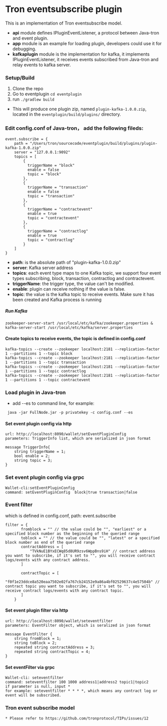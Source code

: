 # Tron eventsubscribe plugin

This is an implementation of Tron eventsubscribe model. 

* **api** module defines IPluginEventListener, a protocol between Java-tron and event plugin. 
* **app** module is an example for loading plugin, developers could use it for debugging.
* **kafkaplugin** module is the implementation for kafka, it implements IPluginEventListener, it receives events subscribed from Java-tron and relay events to kafka server. 

### Setup/Build

1. Clone the repo
2. Go to eventplugin `cd eventplugin` 
3. run `./gradlew build`

* This will produce one plugin zip, named `plugin-kafka-1.0.0.zip`, located in the `eventplugin/build/plugins/` directory.


### Edit **config.conf** of Java-tron， add the following fileds:
```
event.subscribe = {
    path = "/Users/tron/sourcecode/eventplugin/build/plugins/plugin-kafka-1.0.0.zip"
    server = "127.0.0.1:9092"
    topics = [
        {
          triggerName = "block"
          enable = false
          topic = "block"
        },
        {
          triggerName = "transaction"
          enable = false
          topic = "transaction"
        },
        {
          triggerName = "contractevent"
          enable = true
          topic = "contractevent"
        },
        {
          triggerName = "contractlog"
          enable = true
          topic = "contractlog"
        }
    ]
}

```
 * **path**: is the absolute path of "plugin-kafka-1.0.0.zip"
 * **server**: Kafka server address
 * **topics**: each event type maps to one Kafka topic, we support four event types subscribing, block, transaction, contractlog and contractevent.
 * **triggerName**: the trigger type, the value can't be modified.
 * **enable**: plugin can receive nothing if the value is false.
 * **topic**: the value is the kafka topic to receive events. Make sure it has been created and Kafka process is running

##### Run Kafka

```
zookeeper-server-start /usr/local/etc/kafka/zookeeper.properties & kafka-server-start /usr/local/etc/kafka/server.properties
```

#### Create topics to receive events, the topic is defined in config.conf

```
kafka-topics --create --zookeeper localhost:2181 --replication-factor 1 --partitions 1 --topic block
kafka-topics --create --zookeeper localhost:2181 --replication-factor 1 --partitions 1 --topic transaction
kafka-topics --create --zookeeper localhost:2181 --replication-factor 1 --partitions 1 --topic contractlog
kafka-topics --create --zookeeper localhost:2181 --replication-factor 1 --partitions 1 --topic contractevent
```

### Load plugin in Java-tron
* add --es to command line, for example:
```
 java -jar FullNode.jar -p privatekey -c config.conf --es 
```

#### Set event plugin config via http
```
url: http://localhost:8090/wallet/setEventPluginConfig
parameters: TriggerInfo list, which are serialized in json format

message TriggerInfo{
    string triggerName = 1;
    bool enable = 2;
    string topic = 3;
}

```

### Set event plugin config via grpc
```
Wallet-cli:setEventPluginConfig
command: setEventPluginConfig  block|true transaction|false
```

### Event filter
which is defined in config.conf, path: event.subscribe
```
filter = {
       fromblock = "" // the value could be "", "earliest" or a specified block number as the beginning of the queried range
       toblock = "" // the value could be "", "latest" or a specified block number as end of the queried range
       contractAddress = [
           "TVkNuE1BYxECWq85d8UR9zsv6WppBns9iH" // contract address you want to subscribe, if it's set to "", you will receive contract logs/events with any contract address.
       ]

       contractTopic = [
           "f0f1e23ddce8a520eaa7502e02fa767cb24152e9a86a4bf02529637c4e57504b" // contract topic you want to subscribe, if it's set to "", you will receive contract logs/events with any contract topic.
       ]
    }
```
#### Set event plugin filter via http
```
url: http://localhost:8090/wallet/seteventfilter
parameters: EventFilter object, which is seralized in json format

message EventFilter {
    string fromBlock = 1;
    string toBlock = 2;
    repeated string contractAddress = 3;
    repeated string contractTopic = 4;
}

```

#### Set eventFilter via grpc
```
Wallet-cli: seteventfilter
command: seteventfilter 100 1000 address1|address2 topic1|topic2
if parameter is null, input *
for example: seteventfilter * * * *, which means any contract log or event will be subscribed.
```

### Tron event subscribe model
```
* Please refer to https://github.com/tronprotocol/TIPs/issues/12
```